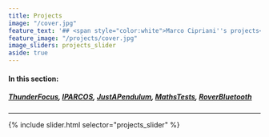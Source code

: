 ```yaml
---
title: Projects
image: "/cover.jpg"
feature_text: '## <span style="color:white">Marco Cipriani''s projects</span>'
feature_image: "/projects/cover.jpg"
image_sliders: projects_slider
aside: true
---
```


#### In this section:
##### [ThunderFocus](/projects/ThunderFocus),  [IPARCOS](/projects/IPARCOS), [JustAPendulum](/projects/JustAPendulum), [MathsTests](/projects/MathsTests), [RoverBluetooth](/projects/RoverBluetooth)
<hr>
{% include slider.html selector="projects_slider" %}
